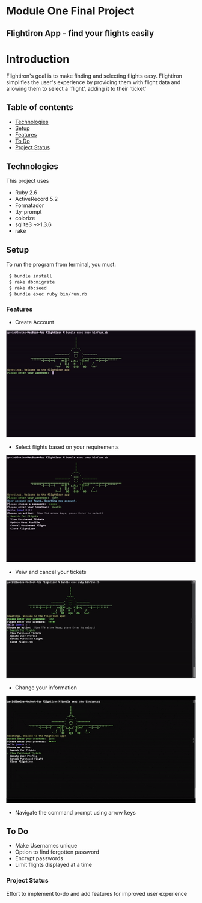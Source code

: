 Module One Final Project
========================
Flightiron App - find your flights easily
----------------------------------------

# Introduction
Flightiron's goal is to make finding and selecting flights easy. Flightiron simplifies the user's experience by providing them with flight data and allowing them to select a 'flight', adding it to their 'ticket'

## Table of contents
* [Technologies](#technologies)
* [Setup](#setup)
* [Features](#features)
* [To Do](#to-do)
* [Project Status](#project_status)

## Technologies 
This project uses

* Ruby 2.6
* ActiveRecord 5.2
* Formatador
* tty-prompt
* colorize
* sqlite3 ~>1.3.6
* rake

## Setup
To run the program from terminal, you must:

```
 $ bundle install
 $ rake db:migrate
 $ rake db:seed
 $ bundle exec ruby bin/run.rb
```

### Features
* Create Account

![Create User Account demo](demo/create_user_account.gif)

* Select flights based on your requirements

![Search Flight demo](demo/search_for_flight.gif)

* Veiw and cancel your tickets

![Cancel Flight(s) demo](demo/cancel_purchased_flights.gif)

* Change your information

![Update User Profile demo](demo/update_user_profile.gif)

* Navigate the command prompt using arrow keys

## To Do
* Make Usernames unique
* Option to find forgotten password
* Encrypt passwords
* Limit flights displayed at a time

### Project Status
Effort to implement to-do and add features for improved user experience
